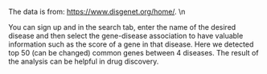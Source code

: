 The data is from:
https://www.disgenet.org/home/. \n

You can sign up and in the search tab, enter the name of the desired disease and then select the gene-disease association to have valuable information such as the score of a gene in that disease.
Here we detected top 50 (can be changed) common genes between 4 diseases. The result of the analysis can be helpful in drug discovery.
